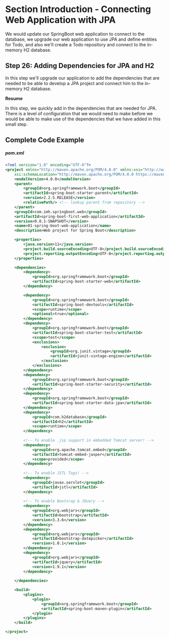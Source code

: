 # Section Introduction - Connecting Web Application with JPA

We would update our SpringBoot web application to connect to the database, we upgrade our web application to use JPA and define entities for Todo, and also we'll create a Todo repository and connect to the in-memory H2 database.

## Step 26: Adding Dependencies for JPA and H2

In this step we'll upgrade our application to add the dependencies that are needed to be able to develop a JPA project and connect him to the in-memory H2 database.

**Resume**

In this step, we quickly add in the dependencies that are needed for JPA. There is a level of configuration that we would need to make before we would be able to make use of the dependencies that we have added in this small step.

## Complete Code Example

##### pom.xml

``` xml
<?xml version="1.0" encoding="UTF-8"?>
<project xmlns="http://maven.apache.org/POM/4.0.0" xmlns:xsi="http://www.w3.org/2001/XMLSchema-instance"
	xsi:schemaLocation="http://maven.apache.org/POM/4.0.0 https://maven.apache.org/xsd/maven-4.0.0.xsd">
	<modelVersion>4.0.0</modelVersion>
	<parent>
		<groupId>org.springframework.boot</groupId>
		<artifactId>spring-boot-starter-parent</artifactId>
		<version>2.2.5.RELEASE</version>
		<relativePath/> <!-- lookup parent from repository -->
	</parent>
	<groupId>com.imh.springboot.web</groupId>
	<artifactId>spring-boot-first-web-application</artifactId>
	<version>0.0.1-SNAPSHOT</version>
	<name>01-spring-boot-web-application</name>
	<description>Web project for Spring Boot</description>

	<properties>
		<java.version>11</java.version>
		<project.build.sourceEncoding>UTF-8</project.build.sourceEncoding>
		<project.reporting.outputEncoding>UTF-8</project.reporting.outputEncoding>
	</properties>

	<dependencies>
		<dependency>
			<groupId>org.springframework.boot</groupId>
			<artifactId>spring-boot-starter-web</artifactId>
		</dependency>

		<dependency>
			<groupId>org.springframework.boot</groupId>
			<artifactId>spring-boot-devtools</artifactId>
			<scope>runtime</scope>
			<optional>true</optional>
		</dependency>
		<dependency>
			<groupId>org.springframework.boot</groupId>
			<artifactId>spring-boot-starter-test</artifactId>
			<scope>test</scope>
			<exclusions>
				<exclusion>
					<groupId>org.junit.vintage</groupId>
					<artifactId>junit-vintage-engine</artifactId>
				</exclusion>
			</exclusions>
		</dependency>
		<dependency>
			<groupId>org.springframework.boot</groupId>
			<artifactId>spring-boot-starter-security</artifactId>
		</dependency>
		<dependency>
			<groupId>org.springframework.boot</groupId>
			<artifactId>spring-boot-starter-data-jpa</artifactId>
		</dependency>
		<dependency>
			<groupId>com.h2database</groupId>
			<artifactId>h2</artifactId>
			<scope>runtime</scope>
		</dependency>
		
		<!-- To enable .jsp support in embedded Tomcat server! -->
		<dependency>
            <groupId>org.apache.tomcat.embed</groupId>
            <artifactId>tomcat-embed-jasper</artifactId>
            <scope>provided</scope>
        </dependency>
        
		<!-- To enable JSTL Tags! -->
        <dependency>
            <groupId>javax.servlet</groupId>
            <artifactId>jstl</artifactId>
        </dependency>
		
		<!-- To enable Bootsrap & JQuery -->
        <dependency>
            <groupId>org.webjars</groupId>
            <artifactId>bootstrap</artifactId>
            <version>3.3.6</version>
        </dependency>
        <dependency>
            <groupId>org.webjars</groupId>
            <artifactId>bootstrap-datepicker</artifactId>
            <version>1.0.1</version>
        </dependency>
        <dependency>
            <groupId>org.webjars</groupId>
            <artifactId>jquery</artifactId>
            <version>1.9.1</version>
        </dependency>
        
	</dependencies>

	<build>
		<plugins>
			<plugin>
				<groupId>org.springframework.boot</groupId>
				<artifactId>spring-boot-maven-plugin</artifactId>
			</plugin>
		</plugins>
	</build>

</project>
```